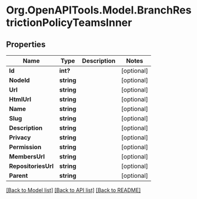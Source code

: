 # Org.OpenAPITools.Model.BranchRestrictionPolicyTeamsInner

## Properties

Name | Type | Description | Notes
------------ | ------------- | ------------- | -------------
**Id** | **int?** |  | [optional] 
**NodeId** | **string** |  | [optional] 
**Url** | **string** |  | [optional] 
**HtmlUrl** | **string** |  | [optional] 
**Name** | **string** |  | [optional] 
**Slug** | **string** |  | [optional] 
**Description** | **string** |  | [optional] 
**Privacy** | **string** |  | [optional] 
**Permission** | **string** |  | [optional] 
**MembersUrl** | **string** |  | [optional] 
**RepositoriesUrl** | **string** |  | [optional] 
**Parent** | **string** |  | [optional] 

[[Back to Model list]](../README.md#documentation-for-models) [[Back to API list]](../README.md#documentation-for-api-endpoints) [[Back to README]](../README.md)

